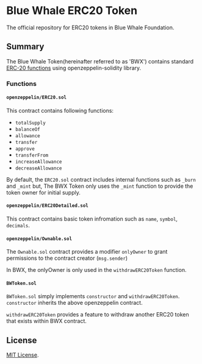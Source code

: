 # Blue Whale ERC20 Token

The official repository for ERC20 tokens in Blue Whale Foundation.

## Summary

The Blue Whale Token(hereinafter referred to as 'BWX') contains standard  [ERC-20 functions](https://en.wikipedia.org/wiki/ERC-20) using openzeppelin-solidity library.

### Functions

#### `openzeppelin/ERC20.sol`

This contract contains following functions:

- `totalSupply`
- `balanceOf`
- `allowance`
- `transfer`
- `approve`
- `transferFrom`
- `increaseAllowance`
- `decreaseAllowance`

By default, the `ERC20.sol` contract includes internal functions such as `_burn` and `_mint` but, The BWX Token only uses the `_mint` function to provide the token owner for initial supply.

#### `openzeppelin/ERC20Detailed.sol`

This contract contains basic token infromation such as `name`, `symbol`, `decimals`.

#### `openzeppelin/Ownable.sol`

The `Ownable.sol` contract provides a modifier `onlyOwner` to grant permissions to the contract creator (`msg.sender`)

In BWX, the onlyOwner is only used in the `withdrawERC20Token` function.

#### `BWToken.sol`

`BWToken.sol` simply implements `constructor` and `withdrawERC20Token`.
`constructor` inherits the above openzeppelin contract.

`withdrawERC20Token` provides a feature to withdraw another ERC20 token that exists within BWX contract.

## License

[MIT License](LICENSE).